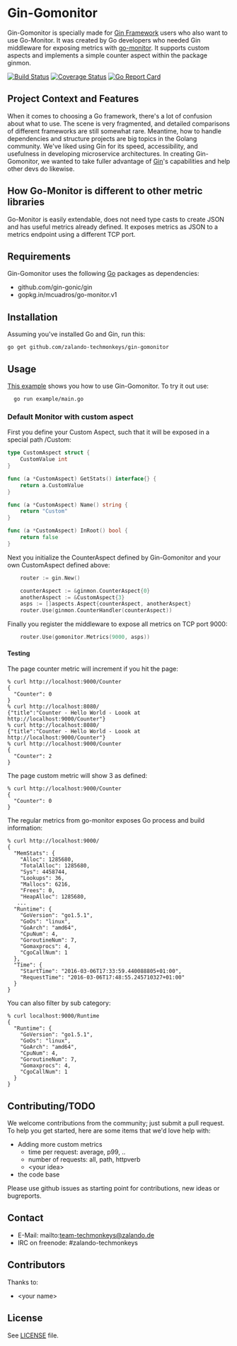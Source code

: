 # Gin-Gomonitor

Gin-Gomonitor is specially made for [Gin Framework](https://github.com/gin-gonic/gin)
users who also want to use Go-Monitor. It was created by Go developers
who needed Gin middleware for exposing metrics with
[go-monitor](https://github.com/mcuadros/go-monitor). It supports
custom aspects and implements a simple counter aspect within the
package ginmon.

[![Build Status](https://travis-ci.org/zalando-techmonkeys/gin-gomonitor.svg?branch=master)](https://travis-ci.org/zalando-techmonkeys/gin-gomonitor)
[![Coverage Status](https://coveralls.io/repos/zalando-techmonkeys/gin-gomonitor/badge.svg?branch=master&service=github)](https://coveralls.io/github/zalando-techmonkeys/gin-gomonitor?branch=master) [![Go Report Card](http://goreportcard.com/badge/zalando-techmonkeys/gin-gomonitor)](http://goreportcard.com/report/zalando-techmonkeys/gin-gomonitor)

## Project Context and Features

When it comes to choosing a Go framework, there's a lot of confusion
about what to use. The scene is very fragmented, and detailed
comparisons of different frameworks are still somewhat rare. Meantime,
how to handle dependencies and structure projects are big topics in
the Golang community. We've liked using Gin for its speed,
accessibility, and usefulness in developing microservice
architectures. In creating Gin-Gomonitor, we wanted to take fuller
advantage of [Gin](https://github.com/gin-gonic/gin)'s capabilities
and help other devs do likewise.

## How Go-Monitor is different to other metric libraries

Go-Monitor is easily extendable, does not need type casts to create
JSON and has useful metrics already defined. It exposes metrics as
JSON to a metrics endpoint using a different TCP port.

## Requirements

Gin-Gomonitor uses the following [Go](https://golang.org/) packages as
dependencies:

- github.com/gin-gonic/gin
- gopkg.in/mcuadros/go-monitor.v1

## Installation

Assuming you've installed Go and Gin, run this:

    go get github.com/zalando-techmonkeys/gin-gomonitor


## Usage

[This example](https://github.com/zalando-techmonkeys/gin-gomonitor/blob/master/example/main.go)
shows you how to use Gin-Gomonitor. To try it out use:

      go run example/main.go

### Default Monitor with custom aspect

First you define your Custom Aspect, such that it will be exposed in a
special path /Custom:

```go
type CustomAspect struct {
	CustomValue int
}

func (a *CustomAspect) GetStats() interface{} {
	return a.CustomValue
}

func (a *CustomAspect) Name() string {
	return "Custom"
}

func (a *CustomAspect) InRoot() bool {
	return false
}
```

Next you initialize the CounterAspect defined by Gin-Gomonitor and your
own CustomAspect defined above:

```go
    router := gin.New()

    counterAspect := &ginmon.CounterAspect{0}
    anotherAspect := &CustomAspect{3}
    asps := []aspects.Aspect{counterAspect, anotherAspect}
    router.Use(ginmon.CounterHandler(counterAspect))
```

Finally you register the middleware to expose all metrics on TCP port 9000:

```go
    router.Use(gomonitor.Metrics(9000, asps))
```

#### Testing

The page counter metric will increment if you hit the page:

    % curl http://localhost:9000/Counter
    {
      "Counter": 0
    }
    % curl http://localhost:8080/
    {"title":"Counter - Hello World - Loook at http://localhost:9000/Counter"}
    % curl http://localhost:8080/
    {"title":"Counter - Hello World - Loook at http://localhost:9000/Counter"}
    % curl http://localhost:9000/Counter
    {
      "Counter": 2
    }

The page custom metric will show 3 as defined:

    % curl http://localhost:9000/Counter
    {
      "Counter": 0
    }

The regular metrics from go-monitor exposes Go process and build information:

    % curl http://localhost:9000/
    {
      "MemStats": {
        "Alloc": 1285680,
        "TotalAlloc": 1285680,
        "Sys": 4458744,
        "Lookups": 36,
        "Mallocs": 6216,
        "Frees": 0,
        "HeapAlloc": 1285680,
       ...
      "Runtime": {
        "GoVersion": "go1.5.1",
        "GoOs": "linux",
        "GoArch": "amd64",
        "CpuNum": 4,
        "GoroutineNum": 7,
        "Gomaxprocs": 4,
        "CgoCallNum": 1
      },
      "Time": {
        "StartTime": "2016-03-06T17:33:59.440088805+01:00",
        "RequestTime": "2016-03-06T17:48:55.245710327+01:00"
      }
    }

You can also filter by sub category:

    % curl localhost:9000/Runtime
    {
      "Runtime": {
        "GoVersion": "go1.5.1",
        "GoOs": "linux",
        "GoArch": "amd64",
        "CpuNum": 4,
        "GoroutineNum": 7,
        "Gomaxprocs": 4,
        "CgoCallNum": 1
      }
    }

## Contributing/TODO

We welcome contributions from the community; just submit a pull
request. To help you get started, here are some items that we'd love
help with:

- Adding more custom metrics
  - time per request: average, p99, ..
  - number of requests: all, path, httpverb
  - &lt;your idea&gt;
- the code base

Please use github issues as starting point for contributions, new
ideas or bugreports.

## Contact

* E-Mail: mailto:team-techmonkeys@zalando.de
* IRC on freenode: #zalando-techmonkeys

## Contributors

Thanks to:

- &lt;your name&gt;


## License

See [LICENSE](LICENSE) file.
